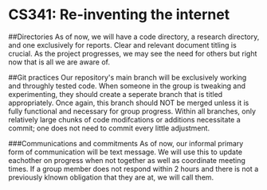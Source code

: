 # CS341: Re-inventing the internet

##Directories
As of now, we will have a code directory, a research directory, and one exclusively for reports. Clear and relevant document titling is crucial. As the project progresses, we may see the need for others but right now that is all we are aware of. 

##Git practices
Our repository's main branch will be exclusively working and throughly tested code. When someone in the group is tweaking and experimenting, they should create a seperate branch that is titled appropriately. Once again, this branch should NOT be merged unless it is fully functional and necessary for group progress. Within all branches, only relatively large chunks of code modifcations or additions necessitate a commit; one does not need to commit every little adjustment. 

###Communications and commitments
As of now, our informal primary form of communication will be text message. We will use this to update eachother on progress when not together as well as coordinate meeting times. If a group member does not respond within 2 hours and there is not a previously klnown obligation that they are at, we will call them.